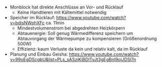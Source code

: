 - Monblock hat direkte Anschlüsse an Vor- und Rücklauf
	- Keine Handtieren mit Kältemittel notwendig
- Speicher im Rücklauf: https://www.youtube.com/watch?v=bdisNWphXFc ca. 11min
	- Mindestvolumenstrom bei abgedrehten Heizkörpern
	- Abtauenergie: Soll genug Wärmedifferenz speichern um Abtauvorgang der Wärmepumpe zu kompensieren (Größenordnung 500W)
	- Effizienz: kaum Verluste da kein und relativ kalt, da im Rücklauf
- Planung und Einbau Geisha: https://www.youtube.com/watch?v=99oEgDScgbU&list=PLs_sASzjKiBDlTvJt3gEgBnI9ojJDSl7n
